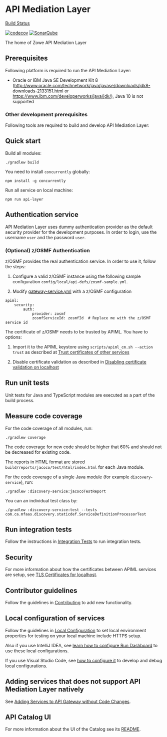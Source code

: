 # API Mediation Layer

[Build Status](https://wash.zowe.org:8443/job/API_Mediation/job/master/)

[![codecov](https://codecov.io/gh/zowe/api-layer/branch/master/graph/badge.svg)](https://codecov.io/gh/zowe/api-layer)
[![SonarQube](https://jayne.zowe.org:9000/api/project_badges/measure?project=zowe%3Aapi-mediation-layer&metric=alert_status)](https://jayne.zowe.org:9000/dashboard?id=zowe%3Aapi-mediation-layer)

The home of Zowe API Mediation Layer

## Prerequisites

Following platform is required to run the API Mediation Layer:

* Oracle or IBM Java SE Development Kit 8 (<http://www.oracle.com/technetwork/java/javase/downloads/jdk8-downloads-2133151.html> or <https://www.ibm.com/developerworks/java/jdk/>), Java 10 is not supported

### Other development prerequisites

Following tools are required to build and develop API Mediation Layer:

## Quick start

Build all modules:

    ./gradlew build

You need to install `concurrently` globally:

    npm install -g concurrently

Run all service on local machine:

    npm run api-layer

## Authentication service

API Mediation Layer uses dummy authentication provider as the default security provider for the development purposes. In order to login,
use the username `user` and the password `user`.

### (Optional) z/OSMF Authentication

z/OSMF provides the real authentication service. In order to use it, follow the steps:
 
1. Configure a valid z/OSMF instance using the following sample configuration `config/local/api-defs/zosmf-sample.yml`.

2. Modify [gateway-service.yml](config/local/gateway-service.yml) with a z/OSMF configuration

```
apiml:
    security:
        auth:
            provider: zosmf
            zosmfServiceId: zosmfId  # Replace me with the z/OSMF service id
```

The certificate of z/OSMF needs to be trusted by APIML. You have to options:

1. Import it to the APIML keystore using `scripts/apiml_cm.sh --action trust` as described at [Trust certificates of other services](/keystore/README.md#Trust-certificates-of-other-services)

2. Disable certificate validation as described in [Disabling certificate validation on localhost](/keystore/README.md#Disabling-certificate-validation-on-localhost)

## Run unit tests

Unit tests for Java and TypeScript modules are executed as a part of the build process.

## Measure code coverage

For the code coverage of all modules, run:

    ./gradlew coverage

The code coverage for new code should be higher that 60% and should not be decreased for existing code.

The reports in HTML format are stored `build/reports/jacoco/test/html/index.html` for each Java module.

For the code coverage of a single Java module (for example `discovery-service`), run:

    ./gradlew :discovery-service:jacocoTestReport

You can an individual test class by:

    ./gradlew :discovery-service:test --tests com.ca.mfaas.discovery.staticdef.ServiceDefinitionProcessorTest

## Run integration tests

Follow the instructions in [Integration Tests](integration-tests/README.md) to run integration tests.

## Security

For more information about how the certificates between APIML services are setup, see [TLS Certificates for localhost](keystore/README.md).

## Contributor guidelines

Follow the guidelines in [Contributing](CONTRIBUTING.md) to add new functionality.

## Local configuration of services

Follow the guidelines in [Local Configuration](docs/local-configuration.md) to set local environment properties for testing on your local machine include HTTPS setup.

Also if you use IntelliJ IDEA, see [learn how to configure Run Dashboard](docs/idea-setup.md) to use these local configurations.

If you use Visual Studio Code, see [how to configure it](docs/vscode-setup.md) to develop and debug local configurations.

## Adding services that does not support API Mediation Layer natively

See [Adding Services to API Gateway without Code Changes](docs/static-apis.md).

## API Catalog UI

For more information about the UI of the Catalog see its [README](api-catalog-ui/frontend/README.md).
